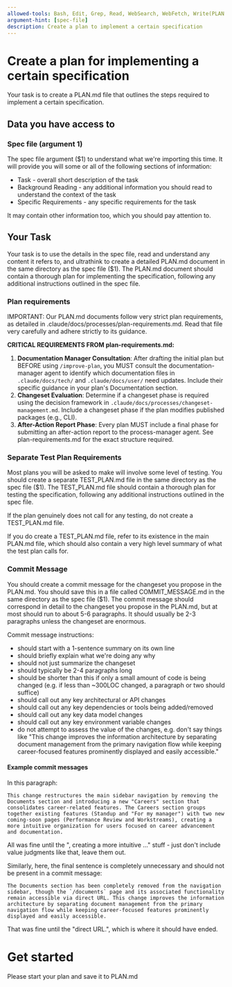 ```yaml
---
allowed-tools: Bash, Edit, Grep, Read, WebSearch, WebFetch, Write(PLAN.md)
argument-hint: [spec-file]
description: Create a plan to implement a certain specification
---
```


# Create a plan for implementing a certain specification

Your task is to create a PLAN.md file that outlines the steps required to implement a certain specification.

## Data you have access to

### Spec file (argument 1)

The spec file argument ($1) to understand what we're importing this time. It will provide you will some or all of the following sections of information:

- Task - overall short description of the task
- Background Reading - any additional information you should read to understand the context of the task
- Specific Requirements - any specific requirements for the task

It may contain other information too, which you should pay attention to.

## Your Task

Your task is to use the details in the spec file, read and understand any content it refers to, and ultrathink to create a detailed PLAN.md document in the same directory as the spec file ($1). The PLAN.md document should contain a thorough plan for implementing the specification, following any additional instructions outlined in the spec file.

### Plan requirements

IMPORTANT: Our PLAN.md documents follow very strict plan requirements, as detailed in .claude/docs/processes/plan-requirements.md. Read that file very carefully and adhere strictly to its guidance.

**CRITICAL REQUIREMENTS FROM plan-requirements.md:**
1. **Documentation Manager Consultation**: After drafting the initial plan but BEFORE using `/improve-plan`, you MUST consult the documentation-manager agent to identify which documentation files in `.claude/docs/tech/` and `.claude/docs/user/` need updates. Include their specific guidance in your plan's Documentation section.
2. **Changeset Evaluation**: Determine if a changeset phase is required using the decision framework in `.claude/docs/processes/changeset-management.md`. Include a changeset phase if the plan modifies published packages (e.g., CLI).
3. **After-Action Report Phase**: Every plan MUST include a final phase for submitting an after-action report to the process-manager agent. See plan-requirements.md for the exact structure required.

### Separate Test Plan Requirements

Most plans you will be asked to make will involve some level of testing. You should create a separate TEST_PLAN.md file in the same directory as the spec file ($1). The TEST_PLAN.md file should contain a thorough plan for testing the specification, following any additional instructions outlined in the spec file.

If the plan genuinely does not call for any testing, do not create a TEST_PLAN.md file.

If you do create a TEST_PLAN.md file, refer to its existence in the main PLAN.md file, which should also contain a very high level summary of what the test plan calls for.

### Commit Message

You should create a commit message for the changeset you propose in the PLAN.md. You should save this in a file called COMMIT_MESSAGE.md in the same directory as the spec file ($1). The commit message should correspond in detail to the changeset you propose in the PLAN.md, but at most should run to about 5-6 paragraphs. It should usually be 2-3 paragraphs unless the changeset are enormous.

Commit message instructions:

- should start with a 1-sentence summary on its own line
- should briefly explain what we're doing any why
- should not just summarize the changeset
- should typically be 2-4 paragraphs long
- should be shorter than this if only a small amount of code is being changed (e.g. if less than ~300LOC changed, a paragraph or two should suffice)
- should call out any key architectural or API changes
- should call out any key dependencies or tools being added/removed
- should call out any key data model changes
- should call out any key environment variable changes
- do not attempt to assess the value of the changes, e.g. don't say things like "This change improves the information architecture by separating document management from the primary navigation flow while keeping career-focused features prominently displayed and easily accessible."

#### Example commit messages

In this paragraph:

```
This change restructures the main sidebar navigation by removing the Documents section and introducing a new "Careers" section that consolidates career-related features. The Careers section groups together existing features (Standup and "For my manager") with two new coming-soon pages (Performance Review and Workstreams), creating a more intuitive organization for users focused on career advancement and documentation.
```

All was fine until the ", creating a more intuitive ..." stuff - just don't include value judgments like that, leave them out.

Similarly, here, the final sentence is completely unnecessary and should not be present in a commit message:

```
The Documents section has been completely removed from the navigation sidebar, though the `/documents` page and its associated functionality remain accessible via direct URL. This change improves the information architecture by separating document management from the primary navigation flow while keeping career-focused features prominently displayed and easily accessible.
```

That was fine until the "direct URL.", which is where it should have ended.

# Get started

Please start your plan and save it to PLAN.md
